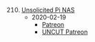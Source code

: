210. [Unsolicited Pi NAS](https://linuxgamecast.com/2020/02/lwdw-210-unsolicited-pi-nas/)
     * 2020-02-19
        * [Patreon](https://www.patreon.com/posts/lwdw-210-pi-nas-34176184)
        * [UNCUT Patreon](https://www.patreon.com/posts/lwdw-210-live-34176150)
